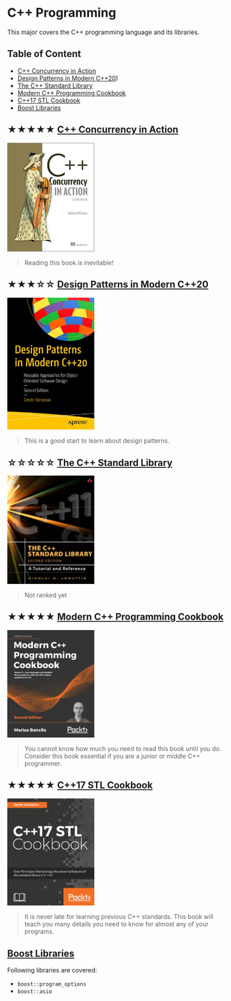 # C++ Programming

This major covers the C++ programming language and its libraries.

## Table of Content

* [C++ Concurrency in Action](#-c-concurrency-in-action)
* [Design Patterns in Modern C++20](#-design-patterns-in-modern-c20))
* [The C++ Standard Library](#-the-c-standard-library)
* [Modern C++ Programming Cookbook](#-modern-c-programming-cookbook)
* [C++17 STL Cookbook](#-c-stl-cookbook)
* [Boost Libraries](#-boost-libraries)

## ★★★★★ [C++ Concurrency in Action](books/9781617294693.md)
<img alt="C++ Concurrency in Action" src="covers/9781617294693.jpg" width="200"/>

> Reading this book is inevitable!

## ★★★☆☆ [Design Patterns in Modern C++20](books/9781484272947.md)
<img alt="Design Patterns in Modern C++20" src="covers/9781484272947.jpg" width="200"/>

> This is a good start to learn about design patterns.

## ☆☆☆☆☆ [The C++ Standard Library](books/9780321623218.md)
<img alt="The C++ Standard Library" src="covers/9780321623218.jpg" width="200"/>

> Not ranked yet

## ★★★★★ [Modern C++ Programming Cookbook](books/9781800208988.md)
<img alt="Modern C++ Programming Cookbook" src="covers/9781800208988.jpg" width="200"/>

> You cannot know how much you need to read this book until you do.
> Consider this book essential if you are a junior or middle C++ programmer.

## ★★★★★ [C++17 STL Cookbook](books/9781787120495.md)
<img alt="C++17 STL Cookbook" src="covers/9781787120495.jpg" width="200"/>

> It is never late for learning previous C++ standards.
> This book will teach you many details you need to know for almost any of your programs.

## [Boost Libraries](https://www.boost.org/doc/libs/?view=condensed)

Following libraries are covered:

* `boost::program_options`
* `boost::asio`

